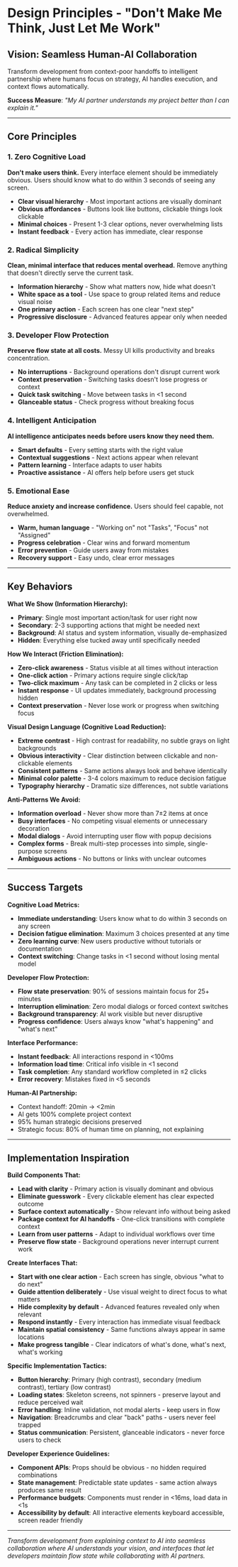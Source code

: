 # Design Principles - "Don't Make Me Think, Just Let Me Work"

## Vision: Seamless Human-AI Collaboration

Transform development from context-poor handoffs to intelligent partnership where humans focus on strategy, AI handles execution, and context flows automatically.

**Success Measure**: _"My AI partner understands my project better than I can explain it."_

---

## Core Principles

### 1. Zero Cognitive Load

**Don't make users think.** Every interface element should be immediately obvious. Users should know what to do within 3 seconds of seeing any screen.

- **Clear visual hierarchy** - Most important actions are visually dominant
- **Obvious affordances** - Buttons look like buttons, clickable things look clickable
- **Minimal choices** - Present 1-3 clear options, never overwhelming lists
- **Instant feedback** - Every action has immediate, clear response

### 2. Radical Simplicity

**Clean, minimal interface that reduces mental overhead.** Remove anything that doesn't directly serve the current task.

- **Information hierarchy** - Show what matters now, hide what doesn't
- **White space as a tool** - Use space to group related items and reduce visual noise
- **One primary action** - Each screen has one clear "next step"
- **Progressive disclosure** - Advanced features appear only when needed

### 3. Developer Flow Protection

**Preserve flow state at all costs.** Messy UI kills productivity and breaks concentration.

- **No interruptions** - Background operations don't disrupt current work
- **Context preservation** - Switching tasks doesn't lose progress or context
- **Quick task switching** - Move between tasks in <1 second
- **Glanceable status** - Check progress without breaking focus

### 4. Intelligent Anticipation

**AI intelligence anticipates needs before users know they need them.**

- **Smart defaults** - Every setting starts with the right value
- **Contextual suggestions** - Next actions appear when relevant
- **Pattern learning** - Interface adapts to user habits
- **Proactive assistance** - AI offers help before users get stuck

### 5. Emotional Ease

**Reduce anxiety and increase confidence.** Users should feel capable, not overwhelmed.

- **Warm, human language** - "Working on" not "Tasks", "Focus" not "Assigned"
- **Progress celebration** - Clear wins and forward momentum
- **Error prevention** - Guide users away from mistakes
- **Recovery support** - Easy undo, clear error messages

---

## Key Behaviors

**What We Show (Information Hierarchy):**

- **Primary**: Single most important action/task for user right now
- **Secondary**: 2-3 supporting actions that might be needed next
- **Background**: AI status and system information, visually de-emphasized
- **Hidden**: Everything else tucked away until specifically needed

**How We Interact (Friction Elimination):**

- **Zero-click awareness** - Status visible at all times without interaction
- **One-click action** - Primary actions require single click/tap
- **Two-click maximum** - Any task can be completed in 2 clicks or less
- **Instant response** - UI updates immediately, background processing hidden
- **Context preservation** - Never lose work or progress when switching focus

**Visual Design Language (Cognitive Load Reduction):**

- **Extreme contrast** - High contrast for readability, no subtle grays on light backgrounds
- **Obvious interactivity** - Clear distinction between clickable and non-clickable elements
- **Consistent patterns** - Same actions always look and behave identically
- **Minimal color palette** - 3-4 colors maximum to reduce decision fatigue
- **Typography hierarchy** - Dramatic size differences, not subtle variations

**Anti-Patterns We Avoid:**

- **Information overload** - Never show more than 7±2 items at once
- **Busy interfaces** - No competing visual elements or unnecessary decoration
- **Modal dialogs** - Avoid interrupting user flow with popup decisions
- **Complex forms** - Break multi-step processes into simple, single-purpose screens
- **Ambiguous actions** - No buttons or links with unclear outcomes

---

## Success Targets

**Cognitive Load Metrics:**

- **Immediate understanding**: Users know what to do within 3 seconds on any screen
- **Decision fatigue elimination**: Maximum 3 choices presented at any time
- **Zero learning curve**: New users productive without tutorials or documentation
- **Context switching**: Change tasks in <1 second without losing mental model

**Developer Flow Protection:**

- **Flow state preservation**: 90% of sessions maintain focus for 25+ minutes
- **Interruption elimination**: Zero modal dialogs or forced context switches
- **Background transparency**: AI work visible but never disruptive
- **Progress confidence**: Users always know "what's happening" and "what's next"

**Interface Performance:**

- **Instant feedback**: All interactions respond in <100ms
- **Information load time**: Critical info visible in <1 second
- **Task completion**: Any standard workflow completed in ≤2 clicks
- **Error recovery**: Mistakes fixed in <5 seconds

**Human-AI Partnership:**

- Context handoff: 20min → <2min
- AI gets 100% complete project context
- 95% human strategic decisions preserved
- Strategic focus: 80% of human time on planning, not explaining

---

## Implementation Inspiration

**Build Components That:**

- **Lead with clarity** - Primary action is visually dominant and obvious
- **Eliminate guesswork** - Every clickable element has clear expected outcome
- **Surface context automatically** - Show relevant info without being asked
- **Package context for AI handoffs** - One-click transitions with complete context
- **Learn from user patterns** - Adapt to individual workflows over time
- **Preserve flow state** - Background operations never interrupt current work

**Create Interfaces That:**

- **Start with one clear action** - Each screen has single, obvious "what to do next"
- **Guide attention deliberately** - Use visual weight to direct focus to what matters
- **Hide complexity by default** - Advanced features revealed only when relevant
- **Respond instantly** - Every interaction has immediate visual feedback
- **Maintain spatial consistency** - Same functions always appear in same locations
- **Make progress tangible** - Clear indicators of what's done, what's next, what's working

**Specific Implementation Tactics:**

- **Button hierarchy**: Primary (high contrast), secondary (medium contrast), tertiary (low contrast)
- **Loading states**: Skeleton screens, not spinners - preserve layout and reduce perceived wait
- **Error handling**: Inline validation, not modal alerts - keep users in flow
- **Navigation**: Breadcrumbs and clear "back" paths - users never feel trapped
- **Status communication**: Persistent, glanceable indicators - never force users to check

**Developer Experience Guidelines:**

- **Component APIs**: Props should be obvious - no hidden required combinations
- **State management**: Predictable state updates - same action always produces same result
- **Performance budgets**: Components must render in <16ms, load data in <1s
- **Accessibility by default**: All interactive elements keyboard accessible, screen reader friendly

---

_Transform development from explaining context to AI into seamless collaboration where AI understands your vision, and interfaces that let developers maintain flow state while collaborating with AI partners._
